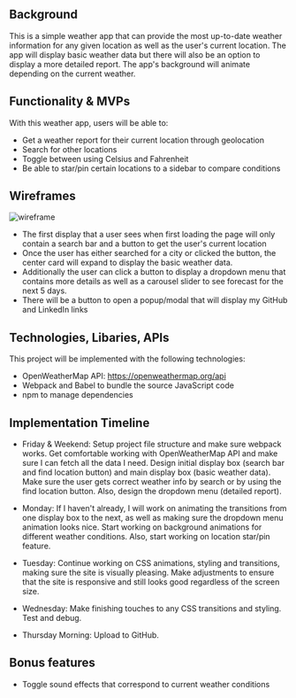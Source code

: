 ## Background
This is a simple weather app that can provide the most up-to-date weather 
information for any given location as well as the user's current location. The 
app will display basic weather data but there will also be an option to display 
a more detailed report. The app's background will animate depending on the 
current weather. 

## Functionality & MVPs
With this weather app, users will be able to: 
- Get a weather report for their current location through geolocation
- Search for other locations
- Toggle between using Celsius and Fahrenheit 
- Be able to star/pin certain locations to a sidebar to compare conditions

## Wireframes
![wireframe](https://user-images.githubusercontent.com/114632709/228934974-734df209-9573-4b2e-90ec-73c66479e434.png)
- The first display that a user sees when first loading the page will only 
contain a search bar and a button to get the user's current location
- Once the user has either searched for a city or clicked the button, the center
card will expand to display the basic weather data. 
- Additionally the user can click a button to display a dropdown menu that 
contains more details as well as a carousel slider to see forecast for the 
next 5 days. 
- There will be a button to open a popup/modal that will display my GitHub and
LinkedIn links

## Technologies, Libaries, APIs
This project will be implemented with the following technologies: 
- OpenWeatherMap API: https://openweathermap.org/api
- Webpack and Babel to bundle the source JavaScript code
- npm to manage dependencies

## Implementation Timeline
- Friday & Weekend: Setup project file structure and make sure webpack works. 
Get comfortable working with OpenWeatherMap API and make sure I can fetch all 
the data I need. Design initial display box (search bar and find location button)
and main display box (basic weather data). Make sure the user gets correct 
weather info by search or by using the find location button.
Also, design the dropdown menu (detailed report). 

- Monday: If I haven't already, I will work on animating the transitions from 
one display box to the next, as well as making sure the dropdown menu animation 
looks nice. Start working on background animations for different weather 
conditions. Also, start working on location star/pin feature. 

- Tuesday: Continue working on CSS animations, styling and transitions, making 
sure the site is visually pleasing. Make adjustments to ensure that the site is
responsive and still looks good regardless of the screen size. 

- Wednesday: Make finishing touches to any CSS transitions and styling. Test
and debug.

- Thursday Morning: Upload to GitHub. 

## Bonus features 
- Toggle sound effects that correspond to current weather conditions